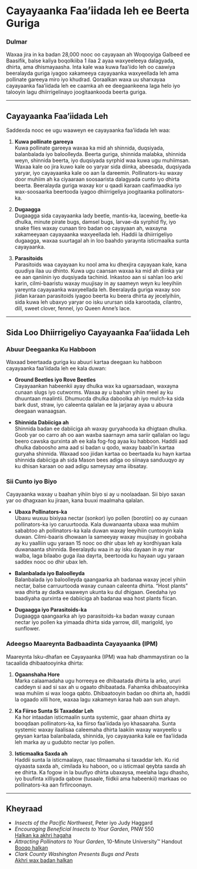 # Cayayaanka Faa’iidada leh ee Beerta Guriga

### Dulmar

Waxaa jira in ka badan 28,000 nooc oo cayayaan ah Woqooyiga Galbeed ee Baasifik, balse kaliya boqolkiiba 1 ilaa 2 ayaa waxyeeleeya dalagyada, dhirta, ama dhismayaasha. Inta kale waa kuwa faa’iido leh oo caawiya beeralayda guriga iyagoo xakameeya cayayaanka waxyeellada leh ama pollinate gareeya miro iyo khudrad. Qoraalkan waxa uu sharxayaa cayayaanka faa’iidada leh ee caamka ah ee deegaankeena laga helo iyo talooyin lagu dhiirrigelinayo joogitaankooda beerta guriga.

---

## Cayayaanka Faa’iidada Leh

Saddexda nooc ee ugu waaweyn ee cayayaanka faa’iidada leh waa:

1. **Kuwa pollinate gareeya**  
   Kuwa pollinate gareeya waxaa ka mid ah shinnida, duqsiyada, balanbalada iyo baloolleyda. Beerta guriga, shinnida malabka, shinnida weyn, shinnida beerta, iyo duqsiyada syrphid waa kuwa ugu muhiimsan. Waxaa kale oo jira kuwo kale oo yaryar sida diinka, abeesada, duqsiyada yaryar, iyo cayayaanka kale oo aan la dareemin. Pollinators-ku waxay door muhiim ah ka ciyaaraan soosaarista dalagyada cunto iyo dhirta beerta. Beeralayda guriga waxay kor u qaadi karaan caafimaadka iyo wax-soosaarka beertooda iyagoo dhiirrigeliya joogitaanka pollinators-ka.

2. **Dugaagga**  
   Dugaagga sida cayayaanka lady beetle, mantis-ka, lacewing, beetle-ka dhulka, minute pirate bugs, damsel bugs, larvae-da syrphid fly, iyo snake flies waxay cunaan tiro badan oo cayayaan ah, waxayna xakameeyaan cayayaanka waxyeellada leh. Haddii la dhiirrigeliyo dugaagga, waxaa suurtagal ah in loo baahdo yaraynta isticmaalka sunta cayayaanka.

3. **Parasitoids**  
   Parasitoids waa cayayaan ku nool ama ku dhexjira cayayaan kale, kana quudiya ilaa uu dhinto. Kuwa ugu caansan waxaa ka mid ah diinka yar ee aan qaniinin iyo duqsiyada tachinid. Inkastoo aan si sahlan loo arki karin, cilmi-baaristu waxay muujisay in ay saameyn weyn ku leeyihiin yareynta cayayaanka waxyeellada leh. Beeralayda guriga waxay soo jiidan karaan parasitoids iyagoo beerta ku beera dhirta ay jecelyihiin, sida kuwa leh ubaxyo yaryar oo isku urursan sida karootada, cilantro, dill, sweet clover, fennel, iyo Queen Anne’s lace.

---

## Sida Loo Dhiirrigeliyo Cayayaanka Faa’iidada Leh

### Abuur Deegaanka Ku Habboon

Waxaad beertaada guriga ku abuuri kartaa deegaan ku habboon cayayaanka faa’iidada leh ee kala duwan:

- **Ground Beetles iyo Rove Beetles**  
  Cayayaankan habeenkii ayay dhulka wax ka ugaarsadaan, waxayna cunaan slugs iyo cutworms. Waxaa ay u baahan yihiin meel ay ku dhuuntaan maalintii. Dhumucda dhulka daboolka ah iyo mulch-ka sida bark dust, straw, iyo caleenta qalalan ee la jarjaray ayaa u abuura deegaan wanaagsan.

- **Shinnida Dabiiciga ah**  
  Shinnida badan ee dabiiciga ah waxay guryahooda ka dhigtaan dhulka. Goob yar oo carro ah oo aan waxba saarnayn ama sariir qallalan oo lagu beero cawska qurxinta ah ee kala fog-fog ayaa ku habboon. Haddii aad dhulka daboosho ama aad si badan u qodo, waxay baabi’in kartaa guryaha shinnida. Waxaad soo jiidan kartaa oo beertaada ku hayn kartaa shinnida dabiiciga ah sida Mason bees adiga oo siinaya sanduuqyo ay ku dhisan karaan oo aad adigu sameysay ama iibsatay.

### Sii Cunto iyo Biyo

Cayayaanka waxay u baahan yihiin biyo si ay u noolaadaan. Sii biyo saxan yar oo dhagxaan ku jiraan, kana buuxi maalmaha qalalan.

- **Ubaxa Pollinators-ka**  
  Ubaxu wuxuu bixiyaa nectar (sonkor) iyo pollen (borotiin) oo ay cunaan pollinators-ka iyo caruurtooda. Kala duwanaanta ubaxa waa muhiim sababtoo ah pollinators-ka kala duwan waxay leeyihiin cuntooyin kala duwan. Cilmi-baaris dhowaan la sameeyay waxay muujisay in goobaha ay ku yaalliin ugu yaraan 15 nooc oo dhir ubax leh ay kordhiyaan kala duwanaanta shinnida. Beeralaydu waa in ay isku dayaan in ay mar walba, laga bilaabo guga ilaa dayrta, beertooda ku hayaan ugu yaraan saddex nooc oo dhir ubax leh.

- **Balanbalada iyo Baloolleyda**  
  Balanbalada iyo baloolleyda qaangaarka ah badanaa waxay jecel yihiin nectar, balse carruurtooda waxay cunaan caleenta dhirta. “Host plants” waa dhirta ay dadka waaweyn ukunta ku dul dhigaan. Geedaha iyo baadiyaha qurxinta ee dabiiciga ah badanaa waa host plants fiican.

- **Dugaagga iyo Parasitoids-ka**  
  Dugaagga qaangaarka ah iyo parasitoids-ka badan waxay cunaan nectar iyo pollen ka yimaada dhirta sida yarrow, dill, marigold, iyo sunflower.

### Adeegso Maareynta Badbaadinta Cayayaanka (IPM)

Maareynta Isku-dhafan ee Cayayaanka (IPM) waa hab dhammaystiran oo la tacaalida dhibaatooyinka dhirta:

1. **Ogaanshaha Hore**  
   Marka calaamadaha ugu horreeya ee dhibaatada dhirta la arko, ururi caddeyn si aad si sax ah u ogaato dhibaatada. Fahamka dhibaatooyinka waa muhiim si wax looga qabto. Dhibaatooyin badan oo dhirta ah, haddii la ogaado xilli hore, waxaa lagu xakameyn karaa hab aan sun ahayn.

2. **Ka Fiirso Sunta Si Taxaddar Leh**  
   Ka hor intaadan isticmaalin sunta systemic, gaar ahaan dhirta ay booqdaan pollinators-ka, ka fiirso faa’iidada iyo khasaaraha. Sunta systemic waxay ilaalisaa caleemaha dhirta laakiin waxay waxyeello u geysan kartaa balanbalada, shinnida, iyo cayayaanka kale ee faa’iidada leh marka ay u gudubto nectar iyo pollen.

3. **Isticmaalka Saxda ah**  
   Haddii sunta la isticmaalayo, raac tilmaamaha si taxaddar leh. Ku rid qiyaasta saxda ah, cimilada ku haboon, oo u isticmaal qeybta saxda ah ee dhirta. Ka fogow in la buufiyo dhirta ubaxaysa, meelaha lagu dhasho, iyo buufinta xilliyada qabow (tusaale, fiidkii ama habeenkii) markaas oo pollinators-ka aan firfircoonayn.

---

## Kheyraad

- *Insects of the Pacific Northwest*, Peter iyo Judy Haggard
- *Encouraging Beneficial Insects to Your Garden*, PNW 550  
  [Halkan ka akhri hagaha](http://ir.library.oregonstate.edu/xmlui/bitstream/handle/1957/38715/pnw550.pdf)
- *Attracting Pollinators to Your Garden*, 10-Minute University™ Handout  
  [Booqo halkan](https://www.cmastergardeners.org)
- *Clark County Washington Presents Bugs and Pests*  
  [Akhri wax badan halkan](http://www.co.clark.wa.us/recycle/documents/BadBugs.pdf)
